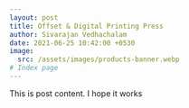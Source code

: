```yaml
---
layout: post
title: Offset & Digital Printing Press
author: Sivarajan Vedhachalam
date: 2021-06-25 10:42:00 +0530
image:
  src: /assets/images/products-banner.webp
# Index page
---
```


This is post content.
I hope it works